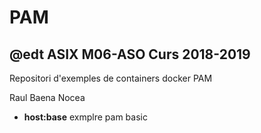 # PAM
## @edt ASIX M06-ASO Curs 2018-2019

Repositori d'exemples de containers docker PAM

Raul Baena Nocea

* **host:base** exmplre pam basic
